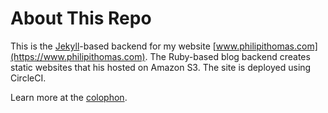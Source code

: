 # About This Repo   
This is the [Jekyll](http://jekyllrb.com)-based backend for my website [www.philipithomas.com](https://www.philipithomas.com). The Ruby-based blog backend creates static websites that his hosted on Amazon S3. The site is deployed using CircleCI. 

Learn more at the [colophon](http://www.philipithomas.com/colophon).



